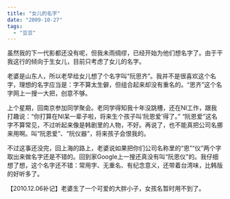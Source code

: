 ```yaml
---
title: "女儿的名字"
date: "2009-10-27"
tags: 
  - "豆豆"
---
```


虽然我的下一代影都还没有呢，但我未雨绸缪，已经开始为他们想名字了。由于干我这行的倾向于生女儿，目前只考虑了女儿的名字。

老婆是山东人，所以老早给女儿想了个名字叫“阮思齐”。我并不是很喜欢这个名字，理想的名字应当是：字不算太生僻，但组合起来却没有重名的。“思齐”这个名字网上一搜一大把，创意不够。

上个星期，回南京参加同学聚会。老同学得知我十年没跳槽，还在NI工作，跟我打趣说：“你打算在NI呆一辈子啦，将来生个孩子叫‘阮恩爱’得了。” “阮恩爱”这名字不算常见，不过听起来像是韩剧里的人物，不好。再说了，也不能真把公司名挪来用啊。叫“阮恩爱”、“阮仪器”，将来孩子会恨我的。

不过这事还没完，回上海的路上，老婆说如果把你们公司名称里的“恩”“仪”两个字取出来做名字还是不错的。回到家Google上一搜还真没有叫“阮恩仪”的。我仔细想了想，这个名字还不错：常用字、无重名、有纪念意义，还带着台湾味，比韩版的好听多了。

【2010.12.06补记】老婆生了一个可爱的大胖小子，女孩名暂时用不到了。

